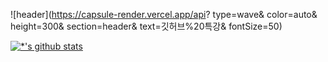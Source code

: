 ![header](https://capsule-render.vercel.app/api?
type=wave&
color=auto&
height=300&
section=header&
text=깃허브%20특강&
fontSize=50)



[![*'s github stats](https://github-readme-stats.vercel.app/api?username=pkok975)](https://github.com/pkok975)

